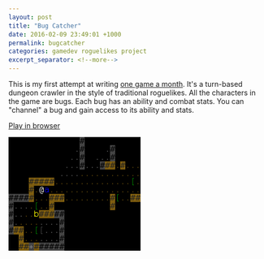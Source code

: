```yaml
---
layout: post
title: "Bug Catcher"
date: 2016-02-09 23:49:01 +1000
permalink: bugcatcher
categories: gamedev roguelikes project
excerpt_separator: <!--more-->
---
```


This is my first attempt at writing [one game a month](http://www.onegameamonth.com/). It's a turn-based
dungeon crawler in the style of traditional roguelikes. All the characters in the game are bugs. Each bug
has an ability and combat stats. You can "channel" a bug and gain access to its ability and stats.

[Play in browser](https://games.gridbugs.org/bugcatcher)

![screenshot](/images/bugcatcher/screenshot.png)
<!--more-->
